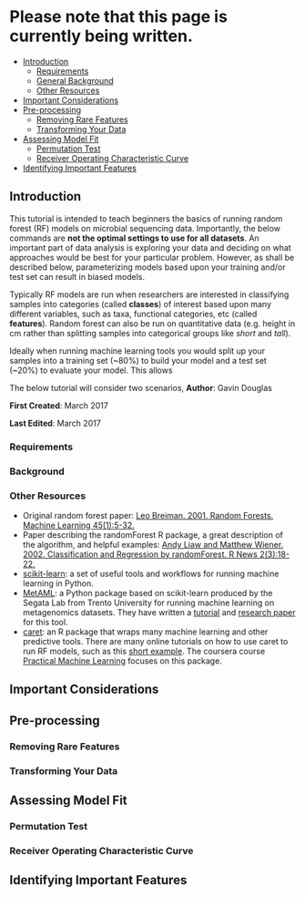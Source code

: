 # Please note that this page is currently being written.
* [Introduction](#introduction)  
    * [Requirements](#requirements)  
    * [General Background](#background)  
    * [Other Resources](#other-resources)  
* [Important Considerations](#important-considerations)  
* [Pre-processing](#pre-processing)  
    * [Removing Rare Features](#removing-rare-features)  
    * [Transforming Your Data](#transforming-your-data)   
* [Assessing Model Fit](#assessing-model-fit)  
    * [Permutation Test](#permutation-test)  
    * [Receiver Operating Characteristic Curve](#receiver-operating-characteristic-curve)   
* [Identifying Important Features](#identifying-important-features)  
  
## Introduction
This tutorial is intended to teach beginners the basics of running random forest (RF) models on microbial sequencing data. Importantly, the below commands are **not the optimal settings to use for all datasets**. An important part of data analysis is exploring your data and deciding on what approaches would be best for your particular problem. However, as shall be described below, parameterizing models based upon your training and/or test set can result in biased models.  
  
Typically RF models are run when researchers are interested in classifying samples into categories (called **classes**) of interest based upon many different variables, such as taxa, functional categories, etc (called **features**). Random forest can also be run on quantitative data (e.g. height in cm rather than splitting samples into categorical groups like _short_ and _tall_).  
    
Ideally when running machine learning tools you would split up your samples into a training set (~80%) to build your model and a test set (~20%) to evaluate your model. This allows   

The below tutorial will consider two scenarios,
**Author**: Gavin Douglas
    
**First Created**: March 2017
  
**Last Edited**: March 2017
  
### Requirements
  
### Background
  
### Other Resources
* Original random forest paper: [Leo Breiman. 2001. Random Forests. Machine Learning 45(1):5-32.](https://link.springer.com/article/10.1023%2FA%3A1010933404324)
* Paper describing the randomForest R package, a great description of the algorithm, and helpful examples: [Andy Liaw and Matthew Wiener. 2002. Classification and Regression by randomForest. R News 2(3):18-22.](http://www.bios.unc.edu/~dzeng/BIOS740/randomforest.pdf)
* [scikit-learn](http://scikit-learn.org/stable/): a set of useful tools and workflows for running machine learning in Python.
* [MetAML](http://segatalab.cibio.unitn.it/tools/metaml/): a Python package based on scikit-learn produced by the Segata Lab from Trento University for running machine learning on metagenomics datasets. They have written a [tutorial](https://bitbucket.org/CibioCM/metaml/wiki/Home) and [research paper](http://journals.plos.org/ploscompbiol/article?id=10.1371/journal.pcbi.1004977) for this tool.  
* [caret](https://topepo.github.io/caret/): an R package that wraps many machine learning and other predictive tools. There are many online tutorials on how to use caret to run RF models, such as this [short example](http://bigcomputing.blogspot.ca/2014/10/an-example-of-using-random-forest-in.html). The coursera course [Practical Machine Learning](https://www.coursera.org/learn/practical-machine-learning) focuses on this package.

## Important Considerations
  
## Pre-processing
  
### Removing Rare Features
  
### Transforming Your Data
  
## Assessing Model Fit

### Permutation Test

### Receiver Operating Characteristic Curve   
  
## Identifying Important Features  
